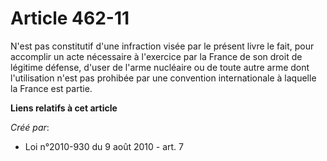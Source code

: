 # Article 462-11

N'est pas constitutif d'une infraction visée par le présent livre le fait, pour accomplir un acte nécessaire à l'exercice par
la France de son droit de légitime défense, d'user de l'arme nucléaire ou de toute autre arme dont l'utilisation n'est pas
prohibée par une convention internationale à laquelle la France est partie.

**Liens relatifs à cet article**

_Créé par_:

  - Loi n°2010-930 du 9 août 2010 - art. 7
